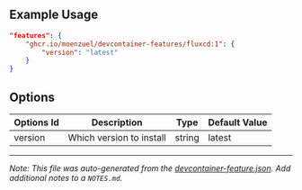 
## Example Usage

```json
"features": {
    "ghcr.io/moenzuel/devcontainer-features/fluxcd:1": {
        "version": "latest"
    }
}
```

## Options

| Options Id | Description | Type | Default Value |
|-----|-----|-----|-----|
| version | Which version to install | string | latest |



---

_Note: This file was auto-generated from the [devcontainer-feature.json](https://github.com/devcontainers/feature-starter/blob/main/src/color/devcontainer-feature.json).  Add additional notes to a `NOTES.md`._
